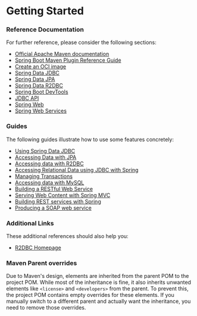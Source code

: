 # Getting Started

### Reference Documentation

For further reference, please consider the following sections:

* [Official Apache Maven documentation](https://maven.apache.org/guides/index.html)
* [Spring Boot Maven Plugin Reference Guide](https://docs.spring.io/spring-boot/3.5.1/maven-plugin)
* [Create an OCI image](https://docs.spring.io/spring-boot/3.5.1/maven-plugin/build-image.html)
* [Spring Data JDBC](https://docs.spring.io/spring-boot/3.5.1/reference/data/sql.html#data.sql.jdbc)
* [Spring Data JPA](https://docs.spring.io/spring-boot/3.5.1/reference/data/sql.html#data.sql.jpa-and-spring-data)
* [Spring Data R2DBC](https://docs.spring.io/spring-boot/3.5.1/reference/data/sql.html#data.sql.r2dbc)
* [Spring Boot DevTools](https://docs.spring.io/spring-boot/3.5.1/reference/using/devtools.html)
* [JDBC API](https://docs.spring.io/spring-boot/3.5.1/reference/data/sql.html)
* [Spring Web](https://docs.spring.io/spring-boot/3.5.1/reference/web/servlet.html)
* [Spring Web Services](https://docs.spring.io/spring-boot/3.5.1/reference/io/webservices.html)

### Guides

The following guides illustrate how to use some features concretely:

* [Using Spring Data JDBC](https://github.com/spring-projects/spring-data-examples/tree/master/jdbc/basics)
* [Accessing Data with JPA](https://spring.io/guides/gs/accessing-data-jpa/)
* [Accessing data with R2DBC](https://spring.io/guides/gs/accessing-data-r2dbc/)
* [Accessing Relational Data using JDBC with Spring](https://spring.io/guides/gs/relational-data-access/)
* [Managing Transactions](https://spring.io/guides/gs/managing-transactions/)
* [Accessing data with MySQL](https://spring.io/guides/gs/accessing-data-mysql/)
* [Building a RESTful Web Service](https://spring.io/guides/gs/rest-service/)
* [Serving Web Content with Spring MVC](https://spring.io/guides/gs/serving-web-content/)
* [Building REST services with Spring](https://spring.io/guides/tutorials/rest/)
* [Producing a SOAP web service](https://spring.io/guides/gs/producing-web-service/)

### Additional Links

These additional references should also help you:

* [R2DBC Homepage](https://r2dbc.io)

### Maven Parent overrides

Due to Maven's design, elements are inherited from the parent POM to the project POM.
While most of the inheritance is fine, it also inherits unwanted elements like `<license>` and `<developers>` from the
parent.
To prevent this, the project POM contains empty overrides for these elements.
If you manually switch to a different parent and actually want the inheritance, you need to remove those overrides.

